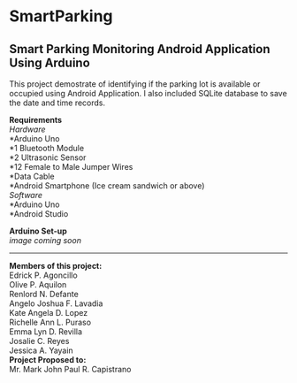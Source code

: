 # SmartParking
Smart Parking Monitoring Android Application Using Arduino
----------------------------------------------------------------------
This project demostrate of identifying if the parking lot is available or occupied using Android Application. I also included SQLite database to save the date and time records. </br>

**Requirements** </br>
*Hardware* </br>
*Arduino Uno </br>
*1 Bluetooth Module </br>
*2 Ultrasonic Sensor </br>
*12 Female to Male Jumper Wires </br>
*Data Cable </br>
*Android Smartphone (Ice cream sandwich or above) </br>
*Software* </br>
*Arduino Uno </br>
*Android Studio </br>

**Arduino Set-up** </br>
*image coming soon* </br>

----------------------------------------------------------------------
**Members of this project:** </br>
Edrick P. Agoncillo </br>
Olive P. Aquilon </br>
Renlord N. Defante </br>
Angelo Joshua F. Lavadia </br>
Kate Angela D. Lopez </br>
Richelle Ann L. Puraso </br>
Emma Lyn D. Revilla </br>
Josalie C. Reyes </br>
Jessica A. Yayain </br>
**Project Proposed to:**  </br>
Mr. Mark John Paul R. Capistrano
